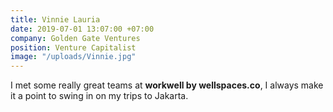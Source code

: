 ```yaml
---
title: Vinnie Lauria
date: 2019-07-01 13:07:00 +07:00
company: Golden Gate Ventures
position: Venture Capitalist
image: "/uploads/Vinnie.jpg"
---
```


I met some really great teams at **workwell by wellspaces.co**, I always make it a point to swing in on my trips to Jakarta.
